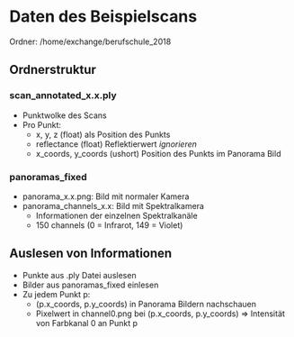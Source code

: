 # Daten des Beispielscans

Ordner: /home/exchange/berufschule_2018

## Ordnerstruktur

### scan_annotated_x.x.ply
- Punktwolke des Scans
- Pro Punkt:
  - x, y, z (float) als Position des Punkts
  - reflectance (float) Reflektierwert _ignorieren_
  - x_coords, y_coords (ushort) Position des Punkts im Panorama Bild

### panoramas_fixed
- panorama_x.x.png: Bild mit normaler Kamera
- panorama_channels_x.x: Bild mit Spektralkamera
  - Informationen der einzelnen Spektralkanäle
  - 150 channels (0 = Infrarot, 149 = Violet)

## Auslesen von Informationen
- Punkte aus .ply Datei auslesen
- Bilder aus panoramas_fixed einlesen
- Zu jedem Punkt p:
  - (p.x_coords, p.y_coords) in Panorama Bildern nachschauen
  - Pixelwert in channel0.png bei (p.x_coords, p.y_coords) => Intensität von Farbkanal 0 an Punkt p
